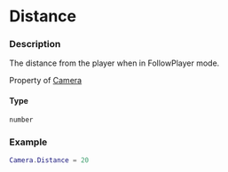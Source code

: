 # Distance
### Description
The distance from the player when in FollowPlayer mode.

Property of [Camera](../../)

#### Type
`number`

### Example
```lua
Camera.Distance = 20
```